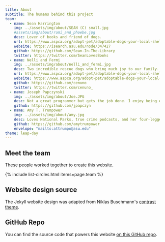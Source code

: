 ```yaml
---
title: About
subtitle: The humans behind this project
team:
  - name: Sean Harrington
    img: ../assets/img/about/SEAN (C) small.jpg
    #assets/img/about/romi_and_phoebe.jpg
    desc: Lover of books and friend of dogs.
    url: https://www.aspca.org/adopt-pet/adoptable-dogs-your-local-shelter
    website: https://isearch.asu.edu/node/347427
    github: https://github.com/Sean-In-The-Library
    twitter: https://twitter.com/SeanLovesBooks
  - name: Nelli and Fermi
    img: ../assets/img/about/nelli_and_fermi.jpg
    desc: Two incredible rescue dogs who bring much joy to our family.
    url: https://www.aspca.org/adopt-pet/adoptable-dogs-your-local-shelter
    website: https://www.aspca.org/adopt-pet/adoptable-dogs-your-local-shelter
    github: https://github.com/cenuno
    twitter: https://twitter.com/cenuno_
  - name: Joseph Papczynski
    img: ../assets/img/about/Joe.JPG
    desc: Not a great programmer but gets the job done. I enjoy being outdoors fishing, playing sports, or just enjoying the sunshine.
    github: https://github.com/jpapczyn
  - name: Amy T. Trumpower
    img: ../assets/img/about/amy.jpg
    desc: Loves National Parks, true crime podcasts, and her four-legged kids.
    github: https://github.com/amytrumpower
    envelope: "mailto:attrumpo@asu.edu"   
theme: leap-day
---
```


## Meet the team

These people worked together to create this website.

{% include list-circles.html items=page.team %}

## Website design source

The Jekyll website design was adapted from Niklas Buschmann's [contrast theme](https://github.com/niklasbuschmann/contrast).

## GitHub Repo

You can find the source code that powers this website [on this GitHub repo](https://github.com/R-Class/cpp-528-template).

<!--- CSS for Circles --->

<style>

/* now starting CSS for circles down below */
.list-circles {
  text-align: center;

}

.list-circles-item {
  display: inline-block;
  width: 240px;
  vertical-align: top;
  margin: 0;
  padding: 20px;
}

/* make the background a bit brighter than the current dark gray (#282828) */
.list-circles-item:hover {
  background: #5e5e5e;
}

.list-circles-item .item-img {
  max-width: 200px;
  height: 200px;
  -webkit-border-radius: 50%;
  -moz-border-radius: 50%;
  border-radius: 50%;
  border: 1px solid #777;
}

.list-circles-item .item-desc {
  font-size: 16px;
}

.list-circles-item .item-links {
  margin-top: 5px;
}

.list-circles-item .item-link {
  margin:0 3px;
  color: #FFFFFF;
  text-decoration: none !important;
}

.list-circles-item .item-link:hover {
  color: #000000;
}

</style>
